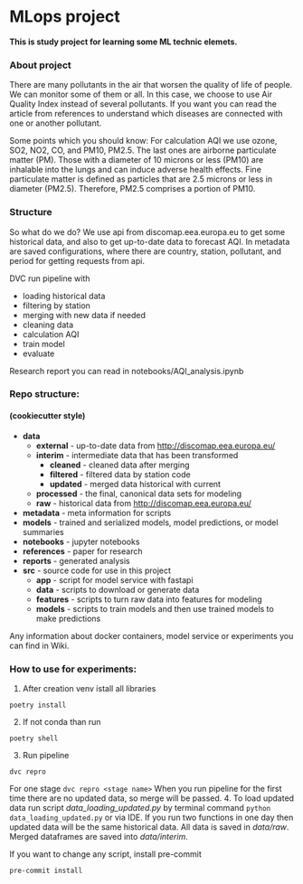 # MLops project

**This is study project for learning some ML technic elemets.**

### About project
There are many pollutants in the air that worsen the quality of life of people. We can monitor some of them or all. In this case, we choose to use Air Quality Index instead of several pollutants. If you want you can read the article from references to understand which diseases are connected with one or another pollutant.

Some points which you should know:
For calculation AQI we use ozone, SO2, NO2, CO, and PM10, PM2.5. The last ones are airborne particulate matter (PM). Those with a diameter of 10 microns or less (PM10) are inhalable into the lungs and can induce adverse health effects. Fine particulate matter is defined as particles that are 2.5 microns or less in diameter (PM2.5). Therefore, PM2.5 comprises a portion of PM10.

### Structure

So what do we do? We use api from discomap.eea.europa.eu to get some historical data, and also to get up-to-date data to forecast AQI. 
In metadata are saved configurations, where there are country, station, pollutant, and period for getting requests from api. 

DVC run pipeline with 
- loading historical data
- filtering by station
- merging with new data if needed
- cleaning data
- calculation AQI
- train model
- evaluate

Research report you can read in notebooks/AQI_analysis.ipynb

### Repo structure:
#### (cookiecutter style)
- **data**
   - **external**    - up-to-date data from http://discomap.eea.europa.eu/
   - **interim**     - intermediate data that has been transformed
     - **cleaned**   - cleaned data after merging
     - **filtered**  - filtered data by station code
     - **updated**   - merged data historical with current
   - **processed**   - the final, canonical data sets for modeling
   - **raw**         - historical data from http://discomap.eea.europa.eu/  
- **metadata**   - meta information for scripts
- **models**     - trained and serialized models, model predictions, or model summaries
- **notebooks**  - jupyter notebooks
- **references** - paper for research
- **reports**    - generated analysis
- **src**        - source code for use in this project
  - **app** - script for model service with fastapi
  - **data**     - scripts to download or generate data
  - **features** - scripts to turn raw data into features for modeling
  - **models**   - scripts to train models and then use trained models to make predictions

Any information about docker containers, model service or experiments you can find in Wiki.

### How to use for experiments:
1. After creation venv istall all libraries
```commandline
poetry install
```
2. If not conda than run
```commandline
poetry shell
```
3. Run pipeline
```commandline
dvc repro
```
For one stage
```dvc repro <stage name>```
When you run pipeline for the first time there are no updated data, so merge will be passed.
4. To load updated data run script *data_loading_updated.py* by terminal command
```python data_loading_updated.py```
or via IDE.
If you run two functions in one day then updated data will be the same historical data.
All data is saved in *data/raw*.
Merged dataframes are saved into *data/interim*.

If you want to change any script, install pre-commit 
```
pre-commit install
```

